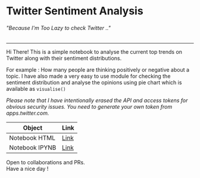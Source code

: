 # Twitter Sentiment Analysis
###### "Because I'm Too Lazy to check Twitter .."
------------------------------------------------
Hi There!
This is a simple notebook to analyse the current top trends on Twitter along with their sentiment distributions. 

For example : How many people are thinking positively or negative about a topic. I have also made a very easy to use module for checking the sentiment distribution and analyse the opinions using pie chart which is available as `visualise()`

_Please note that I have intentionally erased the API and access tokens for obvious security issues. You need to generate your own token from apps.twitter.com._

| Object | Link |
| ------ | ---- |
| Notebook HTML | [Link](https://cdn.staticaly.com/gh/amitrajitbose/twitter-sentiment-analysis/5013c921/twitter_sentiment_analysis.html) |
| Notebook IPYNB | [Link](https://github.com/amitrajitbose/twitter-sentiment-analysis/blob/master/twitter_sentiment_analysis.ipynb) |

Open to collaborations and PRs. <br>
Have a nice day !
